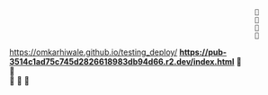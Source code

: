                                                                  🔽
                                                                 🔽
                                                                 🔽
                                                                 🔽
https://omkarhiwale.github.io/testing_deploy/                 **https://pub-3514c1ad75c745d2826618983db94d66.r2.dev/index.html**
                                                                 🔼                     
                                                                 🔼                    
                                                                 🔼
                                                                 🔼
                                                                 🔼
